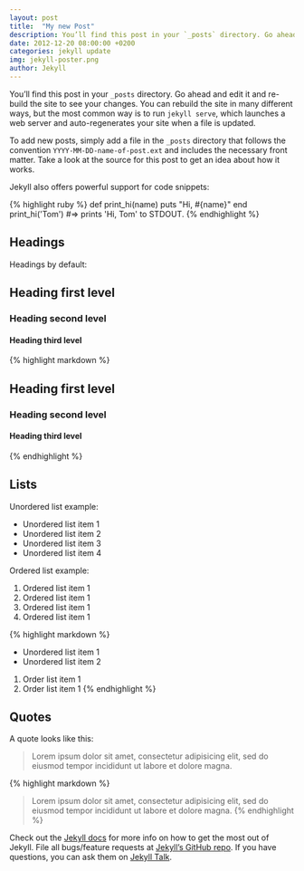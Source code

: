 ```yaml
---
layout: post
title:  "My new Post"
description: You’ll find this post in your `_posts` directory. Go ahead and edit it and re-build the site to see your changes.
date: 2012-12-20 08:00:00 +0200
categories: jekyll update
img: jekyll-poster.png
author: Jekyll
---
```

You’ll find this post in your `_posts` directory. Go ahead and edit it and re-build the site to see your changes. You can rebuild the site in many different ways, but the most common way is to run `jekyll serve`, which launches a web server and auto-regenerates your site when a file is updated.

To add new posts, simply add a file in the `_posts` directory that follows the convention `YYYY-MM-DD-name-of-post.ext` and includes the necessary front matter. Take a look at the source for this post to get an idea about how it works.

Jekyll also offers powerful support for code snippets:

{% highlight ruby %}
def print_hi(name)
  puts "Hi, #{name}"
end
print_hi('Tom')
#=> prints 'Hi, Tom' to STDOUT.
{% endhighlight %}

## Headings

Headings by default:

## Heading first level
### Heading second level
#### Heading third level

{% highlight markdown %}
## Heading first level
### Heading second level
#### Heading third level
{% endhighlight %}

## Lists

Unordered list example:
* Unordered list item 1
* Unordered list item 2
* Unordered list item 3
* Unordered list item 4

Ordered list example:
1. Ordered list item 1
2. Ordered list item 1
3. Ordered list item 1
4. Ordered list item 1

{% highlight markdown %}
* Unordered list item 1
* Unordered list item 2

1. Order list item 1
2. Order list item 1
{% endhighlight %}


## Quotes

A quote looks like this:

> Lorem ipsum dolor sit amet, consectetur adipisicing elit, sed do eiusmod tempor
incididunt ut labore et dolore magna.

{% highlight markdown %}
> Lorem ipsum dolor sit amet, consectetur adipisicing elit, sed do eiusmod tempor
incididunt ut labore et dolore magna.
{% endhighlight %}

Check out the [Jekyll docs][jekyll-docs] for more info on how to get the most out of Jekyll. File all bugs/feature requests at [Jekyll’s GitHub repo][jekyll-gh]. If you have questions, you can ask them on [Jekyll Talk][jekyll-talk].

[jekyll-docs]: https://jekyllrb.com/docs/home
[jekyll-gh]:   https://github.com/jekyll/jekyll
[jekyll-talk]: https://talk.jekyllrb.com/
